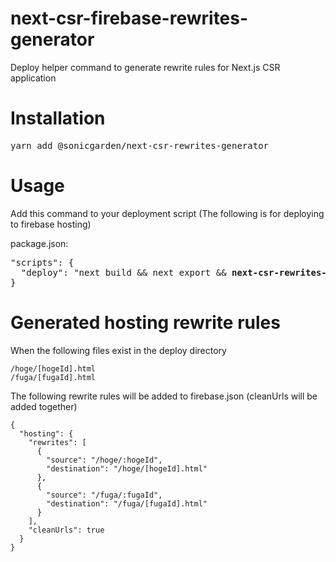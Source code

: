 # next-csr-firebase-rewrites-generator

Deploy helper command to generate rewrite rules for Next.js CSR application

# Installation

<pre>
yarn add @sonicgarden/next-csr-rewrites-generator
</pre>

# Usage

Add this command to your deployment script (The following is for deploying to firebase hosting)

package.json:
<pre>
"scripts": {
  "deploy": "next build && next export && <strong>next-csr-rewrites-generate -f firebase</strong> && firebase deploy"
}
</pre>

# Generated hosting rewrite rules

When the following files exist in the deploy directory

```
/hoge/[hogeId].html
/fuga/[fugaId].html
```

The following rewrite rules will be added to firebase.json (cleanUrls will be added together)

```
{
  "hosting": {
    "rewrites": [
      {
        "source": "/hoge/:hogeId",
        "destination": "/hoge/[hogeId].html"
      },
      {
        "source": "/fuga/:fugaId",
        "destination": "/fuga/[fugaId].html"
      }
    ],
    "cleanUrls": true
  }
}
```
